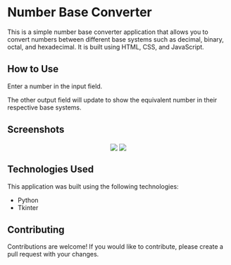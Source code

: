 # Number Base Converter
This is a simple number base converter application that allows you to convert numbers between different base systems such as decimal, binary, octal, and hexadecimal. It is built using HTML, CSS, and JavaScript.

## How to Use
Enter a number in the input field. 

The other output field will update to show the equivalent number in their respective base systems.

## Screenshots
<p align="center">
  <img align="center" src="https://user-images.githubusercontent.com/115791998/220496864-90588e75-748a-4090-a337-3b8ca7300a57.png">
  <img align="center" src="https://user-images.githubusercontent.com/115791998/220497143-6c9aa089-c219-4a00-a74f-a3c9b905a969.png">
</p>

## Technologies Used
This application was built using the following technologies:

- Python
- Tkinter

## Contributing
Contributions are welcome! If you would like to contribute, please create a pull request with your changes.

